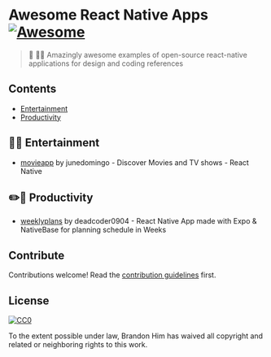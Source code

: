 # Awesome React Native Apps [![Awesome](https://cdn.rawgit.com/sindresorhus/awesome/d7305f38d29fed78fa85652e3a63e154dd8e8829/media/badge.svg)](https://github.com/sindresorhus/awesome)

> 🚀 🏊🏾 Amazingly awesome examples of open-source react-native applications for design and coding references

## Contents

- [Entertainment](#entertainment)
- [Productivity](#productivity)

## 🍿🎢 Entertainment

- [movieapp](https://github.com/junedomingo/movieapp) by junedomingo - Discover Movies and TV shows - React Native

## ✏️📎 Productivity

- [weeklyplans](https://github.com/deadcoder0904/weeklyplans) by deadcoder0904 - React Native App made with Expo & NativeBase for planning schedule in Weeks


## Contribute

Contributions welcome! Read the [contribution guidelines](contributing.md) first.


## License

[![CC0](http://mirrors.creativecommons.org/presskit/buttons/88x31/svg/cc-zero.svg)](http://creativecommons.org/publicdomain/zero/1.0)

To the extent possible under law, Brandon Him has waived all copyright and
related or neighboring rights to this work.
